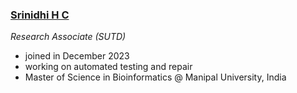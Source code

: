 ### [Srinidhi H C](https://github.com/sequentialrant)
*Research Associate (SUTD)*

* joined in December 2023
* working on automated testing and repair
* Master of Science in Bioinformatics @ Manipal University, India
